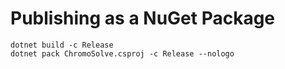 # Publishing as a NuGet Package

```
dotnet build -c Release
dotnet pack ChromoSolve.csproj -c Release --nologo
```